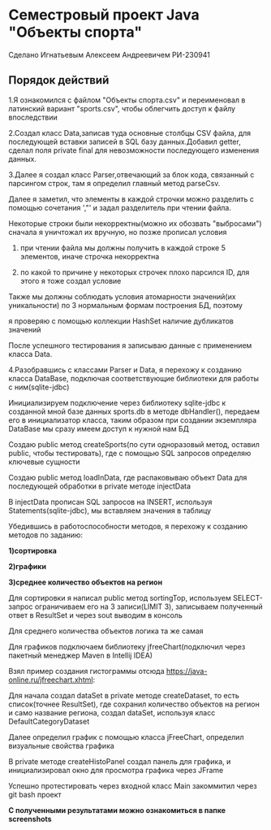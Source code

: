 <h1>Семестровый проект Java "Объекты спорта" </h1>
Сделано Игнатьевым Алексеем Андреевичем РИ-230941

<h2> Порядок действий</h2>
1.Я ознакомился с файлом "Объекты спорта.csv" и переименовал в латинский вариант "sports.csv", чтобы облегчить доступ к файлу впоследствии


2.Создал класс Data,записав туда основные столбцы CSV файла, для последующей вставки записей в SQL базу данных.Добавил getter, сделал поля private final для невозможности последующего изменения данных.


3.Далее я создал класс Parser,отвечающий за блок кода, связанный с парсингом строк, там я определил главный метод parseCsv.


Далее я заметил, что элементы в каждой строчки можно разделить с помощью сочетания ',"' и задал разделитель при чтении файла.


Некоторые строки были некорректны(можно их обозвать "выбросами") сначала я уничтожал их вручную, но позже прописал условия


1) при чтении файла мы должны получить в каждой строке 5 элементов, иначе строчка некорректна

2) по какой то причине у некоторых строчек плохо парсился ID, для этого я тоже создал условие

Также мы должны соблюдать условия атомарности значений(их уникальности) по 3 нормальным формам построения БД, поэтому


я проверяю с помощью коллекции HashSet наличие дубликатов значений


После успешного тестирования я записываю данные с применением класса Data.


4.Разобравшись с классами Parser и Data, я перехожу к созданию класса DataBase, подключая соответствующие библиотеки для работы с ним(sqlite-jdbc)


Инициализируем подключение через библиотеку sqlite-jdbc к созданной мной базе данных sports.db в методе dbHandler(), передаем его в инициализатор класса, таким образом
при создании экземпляра DataBase мы сразу имеем доступ к нужной нам БД


Создаю public метод createSports(по сути одноразовый метод, оставил public, чтобы тестировать), где с помощью SQL запросов определяю ключевые сущности


Создаю public метод loadInData, где распаковываю объект Data для последующей обработки в private методе injectData


В injectData прописан SQL запросов на INSERT, используя Statements(sqlite-jdbc), мы вставляем значения в таблицу


Убедившись в работоспособности методов, я перехожу к созданию методов по заданию:

<b>
1)сортировка


2)графики


3)среднее количество объектов на регион
</b>

Для сортировки я написал public метод sortingTop, используем SELECT-запрос ограничиваем его на 3 записи(LIMIT 3), записываем полученный ответ в ResultSet и через sout выводим в консоль


Для среднего количества объектов логика та же самая


Для графиков подключаем библиотеку jfreeChart(подключил через пакетный менеджер Maven в Intellij IDEA) 


Взял пример создания гистограммы отсюда https://java-online.ru/jfreechart.xhtml:


Для начала создал dataSet в private методе createDataset, то есть список(точнее ResultSet), где сохранил количество объектов на регион и само название региона, создал dataSet, используя класс DefaultCategoryDataset


Далее определил график с помощью класса jFreeChart, определил визуальные свойства графика


В private методе createHistoPanel создал панель для графика, и инициализировал окно для просмотра графика через JFrame

Успешно протестировать через входной класс Main закоммитил через git bash проект

<b> С полученными результатами можно ознакомиться в папке screenshots </b>



